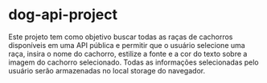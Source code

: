 # dog-api-project
Este projeto tem como objetivo buscar todas as raças de cachorros disponíveis em uma API pública e permitir que o usuário selecione uma raça, insira o nome do cachorro, estilize a fonte e a cor do texto sobre a imagem do cachorro selecionado. Todas as informações selecionadas pelo usuário serão armazenadas no local storage do navegador.
